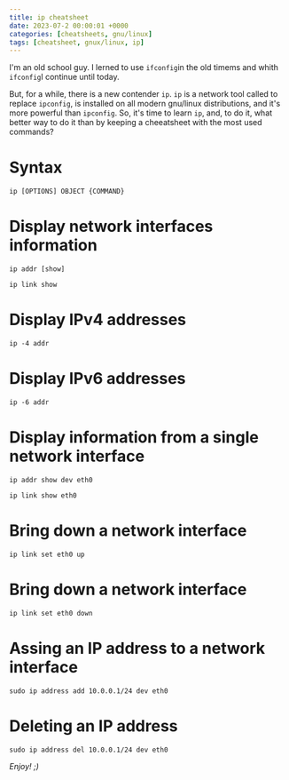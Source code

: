 ```yaml
---
title: ip cheatsheet 
date: 2023-07-2 00:00:01 +0000
categories: [cheatsheets, gnu/linux]
tags: [cheatsheet, gnux/linux, ip] 
---
```


I'm an old school guy. 
I lerned to use `ifconfig`in the old timems and whith `ifconfig`I continue until today.

But, for a while, there is a new contender `ip`. 
`ip` is a network tool called to replace `ipconfig`, is installed on all modern gnu/linux distributions, and it's more powerful than `ipconfig`.
So, it's time to learn `ip`, and, to do it, what better way to do it than by keeping a cheeatsheet with the most used commands? 

# Syntax

```
ip [OPTIONS] OBJECT {COMMAND}  
```

# Display network interfaces information

```
ip addr [show]
```

```
ip link show 
```

# Display IPv4 addresses

```
ip -4 addr
```

# Display IPv6 addresses

```
ip -6 addr
```

# Display information from a single network interface

```
ip addr show dev eth0
```

```
ip link show eth0 
```

# Bring down a network interface

```
ip link set eth0 up
```

# Bring down a network interface

```
ip link set eth0 down
```

# Assing an IP address to a network interface

```
sudo ip address add 10.0.0.1/24 dev eth0
```

# Deleting an IP address

```
sudo ip address del 10.0.0.1/24 dev eth0
```

*Enjoy! ;)*
